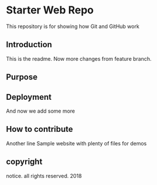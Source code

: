 # Starter Web Repo

This repository is for showing how Git and GitHub work

## Introduction

This is the readme. Now more changes from feature branch.

## Purpose

## Deployment

And now we add some more 

## How to contribute

Another line
Sample website with plenty of files for demos

## copyright

notice. all rights reserved. 2018